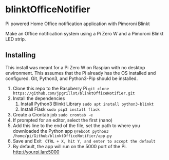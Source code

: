 # blinktOfficeNotifier
Pi powered Home Office notification application with Pimoroni Blinkt

Make an Office notification system using a Pi Zero W and a Pimoroni Blinkt LED strip. 

## Installing
This install was meant for a Pi Zero W on Raspian with no desktop environment. This assumes that the Pi already has the OS installed and configured. Git, Python3, and Python3-Pip should be installed.

1. Clone this repo to the Raspberry Pi ``` git clone https://github.com/jpgrillot/blinktOfficeNotifier.git ```
1. Install the dependencies
    1. Install Python3 Blinkt Library ``` sudo apt install python3-blinkt ```
    1. Install Flask ``` sudo pip3 install flask ```
1. Create a Crontab job ``` sudo crontab -e ```
1. If prompted for an editor, select the first (nano)
1. Add this line to the end of the file, set the path to where you downloaded the Python app ``` @reboot python3 /home/pi/Github/blinktOfficeNotifier/app.py ```
1. Save and Exit ``` CTRL + X, hit Y, and enter to accept the default```
1. By default, the app will run on the 5000 port of the Pi. http://yourpi.lan:5000


